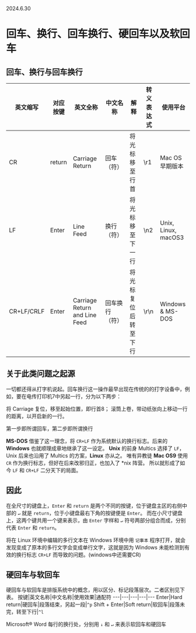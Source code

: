 2024.6.30

# 回车、换行、回车换行、硬回车以及软回车

## 回车、换行与回车换行

英文缩写|对应按键|英文全称|中文名称|解释|转义表达式|使用平台
-------|-------|--------|-------|----|---------|-------
CR|return   |Carriage Return    |回车（符） |将光标移至行首     |\r1    |Mac OS 早期版本
LF|Enter    |Line Feed          |换行（符） |将光标移至下一行   |\n2    |Unix, Linux, macOS3
CR+LF/CRLF  |Enter|Carriage Return and Line Feed|回车换行（符）|将光标复位后转至下行|\r\n|Windows & MS-DOS

## 关于此类问题之起源

一切都还得从打字机说起。回车换行这一操作最早出现在传统的的打字设备中，例如，要在电传打印机7中另起一行，分为以下两步：

将 Carriage 复位，移至起始位置，即行首8；
滚筒上卷，带动纸张向上移动一行的距离，以开启新的一行。

第一步即所谓回车，第二步即所谓换行

**MS-DOS** 借鉴了这一理念，将 `CR+LF` 作为系统默认的换行标志。后来的 **Windows** 也就顺理成章地继承了这一设定。
**Unix** 的前身 Multics 选择了 `LF`，Unix 后来也沿用了 Multics 的方案，**Linux** 亦从之。
唯有异教徒 **Mac OS9** 使用 `CR` 作为换行标志，但好在后来改邪归正，也加入了 *nix 阵营。
所以就形成了如今 `LF` 和 `CR+LF` 二分天下的局面。

## 因此

在全尺寸的键盘上，`Enter` 和 `return` 是两个不同的按键，位于键盘主区的右侧中部的 `↵` 就是 `return`，位于小键盘最右下角的按键便是 `Enter`。
而在小尺寸键盘上，这两个键共用一个键来表示，由 `Enter` 字样和 `↵` 符号两部分组合而成，分别代表 `Enter` 和 `return`。

将在 Linux 环境中编辑的多行文本在 Windows 环境中用 `记事本` 程序打开，就会发现变成了原本的多行文字会变成单行文字，这就是因为 Windows 未能检测到有效的换行标志 `CR+LF` 而导致的问题。(windows中还需要CR)

## 硬回车与软回车

硬回车与软回车是排版系统中的概念，用以区分、标记段落层次。二者区别见下表。
按键|英文名称|中文名称|使用效果|通配符
---|---|---|---|---
Enter|Hard return|硬回车|段落结束，另起一段|`^p`
Shift + Enter|Soft return|软回车|段落未完，转至下行|`^l`

 Microsoft® Word 每行的换行处，分别用 `↓` 和 `↵` 来表示软回车和硬回车
